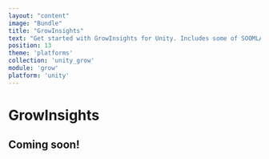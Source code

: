 ```yaml
---
layout: "content"
image: "Bundle"
title: "GrowInsights"
text: "Get started with GrowInsights for Unity. Includes some of SOOMLA's modules: Core, Profile, and Highway. Learn how to easily integrate Social and Gifting capabilities into your game."
position: 13
theme: 'platforms'
collection: 'unity_grow'
module: 'grow'
platform: 'unity'
---
```


# GrowInsights

## Coming soon!
